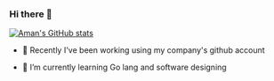 ### Hi there 👋

<!--
**Amangoel998/AmanGoel998** is a ✨ _special_ ✨ repository because its `README.md` (this file) appears on your GitHub profile.

Here are some ideas to get you started:

-->


[![Aman's GitHub stats](https://github-readme-stats.vercel.app/api?username=Amangoel998)](https://github.com/anuraghazra/github-readme-stats)

<!-- - 🔭 I’m currently working on ... -->
- 🔭 Recently I've been working using my company's github account

- 🌱 I’m currently learning Go lang and software designing
<!-- - 👯 I’m looking to collaborate on ... -->
<!-- - 🤔 I’m looking for help with ... -->
<!-- - 💬 Ask me about ... -->
<!-- - 📫 How to reach me: ... -->
<!-- - 😄 Pronouns: ... -->
<!-- - ⚡ Fun fact: ... -->
